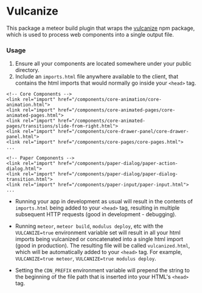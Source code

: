 Vulcanize
==============================================================================
This package a meteor build plugin that wraps the [vulcanize](https://www.npmjs.com/package/vulcanize) npm package, which is used to process web components into a single output file.

### Usage
1. Ensure all your components are located somewhere under your public directory.
2. Include an `imports.html` file anywhere available to the client, that contains the html imports that would normally go inside your `<head>` tag.

````
<!-- Core Components -->
<link rel="import" href="/components/core-animation/core-animation.html">
<link rel="import" href="/components/core-animated-pages/core-animated-pages.html">
<link rel="import" href="/components/core-animated-pages/transitions/slide-from-right.html">
<link rel="import" href="/components/core-drawer-panel/core-drawer-panel.html">
<link rel="import" href="/components/core-pages/core-pages.html">
...

<!-- Paper Components -->
<link rel="import" href="/components/paper-dialog/paper-action-dialog.html">
<link rel="import" href="/components/paper-dialog/paper-dialog-transition.html">
<link rel="import" href="/components/paper-input/paper-input.html">
...
````

- Running your app in development as usual will result in the contents of `imports.html` being added to your `<head>` tag, resulting in multiple subsequent HTTP requests (good in development - debugging).

- Running `meteor`, `meteor build`, `modulus deploy`, etc with the `VULCANIZE=true` environment variable set will result in all your html imports being vulcanized or concatenated into a single html import (good in production).  The resulting file will be called `vulcanized.html`, which will be automatically added to your `<head>` tag.  For example, `VULCANIZE=true meteor`, `VULCANIZE=true modulus deploy`.

- Setting the `CDN_PREFIX` environment variable will prepend the string to the beginning of the file path that is inserted into your HTML's `<head>` tag.
